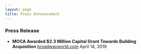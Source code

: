 ```yaml
---
layout: page
title: Press Announcement
---
```

### Press Release

- **MOCA Awarded $2.3 Million Capital Grant Towards Building Acquisition**
[broadwayworld.com](https://www.broadwayworld.com/article/MOCA-Awarded-23-Million-Capital-Grant-Towards-Building-Acquisition-20190415) April 14, 2019
